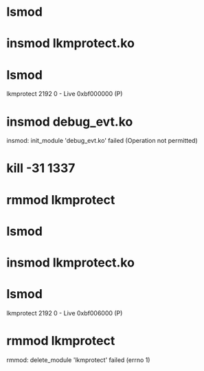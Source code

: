 # lsmod
# insmod lkmprotect.ko
# lsmod
lkmprotect 2192 0 - Live 0xbf000000 (P)
# insmod debug_evt.ko
insmod: init_module 'debug_evt.ko' failed (Operation not permitted)
# kill -31 1337
# rmmod lkmprotect
# lsmod
# insmod lkmprotect.ko
# lsmod
lkmprotect 2192 0 - Live 0xbf006000 (P)
# rmmod lkmprotect
rmmod: delete_module 'lkmprotect' failed (errno 1)